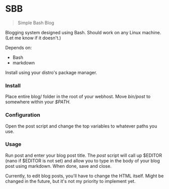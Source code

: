 # SBB

> Simple Bash Blog

Blogging system designed using Bash.
Should work on any Linux machine. (Let me know if it doesn't.)

Depends on:
- Bash
- markdown

Install using your distro's package manager.

### Install

Place entire blog/ folder in the root of your webhost. Move *bin/post* to
somewhere within your *$PATH*.

### Configuration

Open the post script and change the top variables to whatever paths you use.

### Usage

Run post and enter your blog post title. The *post* script will call up
$EDITOR (nano if $EDITOR is not set) and allow you to type in the body
of your blog post using markdown. When done, save and close.

Currently, to edit blog posts, you'll have to change the HTML itself.
Might be changed in the future, but it's not my priority to implement yet.